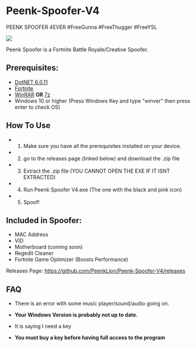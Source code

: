 # Peenk-Spoofer-V4
PEENK SPOOFER 4EVER #FreeGunna #FreeThugger #FreeYSL

![](https://i.ibb.co/b6xVmdj/ps4e-banner.png)

Peenk Spoofer is a Fortnite Battle Royale/Creative Spoofer.

## Prerequisites:
- [DotNET 6.0.11](https://dotnet.microsoft.com/en-us/download/dotnet/thank-you/runtime-desktop-6.0.11-windows-x64-installer)
- [Fortnite](https://www.epicgames.com/fortnite/en-US/home)
- [WinRAR](https://www.win-rar.com/download.html?&L=0) **OR** [7z](https://www.7-zip.org/a/7z2201-x64.exe)
- Windows 10 or higher (Press Windows Key and type "winver" then press enter to check OS)

## How To Use
- 1. Make sure you have all the prerequisites installed on your device.
- 2. go to the releases page (linked below) and download the .zip file
- 3. Extract the .zip file (YOU CANNOT OPEN THE EXE IF IT ISNT EXTRACTED)
- 4. Run Peenk Spoofer V4.exe (The one with the black and pink icon)
- 5. Spoof!

## Included in Spoofer:

- MAC Address
- VID
- Motherboard (coming soon)
- Regedit Cleaner
- Fortnite Game Optimizer (Boosts Performance)

Releases Page: https://github.com/PeenkLion/Peenk-Spoofer-V4/releases

## FAQ

- There is an error with some music player/sound/audio going on.
- **Your Windows Version is probably not up to date.**

- It is saying I need a key
- **You must buy a key before having full access to the program**

